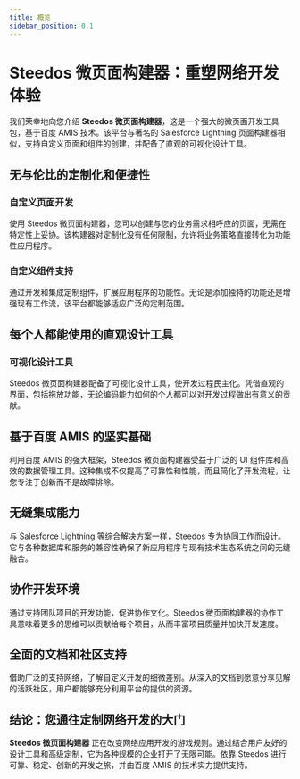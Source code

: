 ```yaml
---
title: 概览
sidebar_position: 0.1
---
```

# Steedos 微页面构建器：重塑网络开发体验

我们荣幸地向您介绍 **Steedos 微页面构建器**，这是一个强大的微页面开发工具包，基于百度 AMIS 技术。该平台与著名的 Salesforce Lightning 页面构建器相似，支持自定义页面和组件的创建，并配备了直观的可视化设计工具。

## 无与伦比的定制化和便捷性

### 自定义页面开发
使用 Steedos 微页面构建器，您可以创建与您的业务需求相呼应的页面，无需在特定性上妥协。该构建器对定制化没有任何限制，允许将业务策略直接转化为功能性应用程序。

### 自定义组件支持
通过开发和集成定制组件，扩展应用程序的功能性。无论是添加独特的功能还是增强现有工作流，该平台都能够适应广泛的定制范围。

## 每个人都能使用的直观设计工具

### 可视化设计工具
Steedos 微页面构建器配备了可视化设计工具，使开发过程民主化。凭借直观的界面，包括拖放功能，无论编码能力如何的个人都可以对开发过程做出有意义的贡献。

## 基于百度 AMIS 的坚实基础

利用百度 AMIS 的强大框架，Steedos 微页面构建器受益于广泛的 UI 组件库和高效的数据管理工具。这种集成不仅提高了可靠性和性能，而且简化了开发流程，让您专注于创新而不是故障排除。

## 无缝集成能力

与 Salesforce Lightning 等综合解决方案一样，Steedos 专为协同工作而设计。它与各种数据库和服务的兼容性确保了新应用程序与现有技术生态系统之间的无缝融合。

## 协作开发环境

通过支持团队项目的开发功能，促进协作文化。Steedos 微页面构建器的协作工具意味着更多的思维可以贡献给每个项目，从而丰富项目质量并加快开发速度。

## 全面的文档和社区支持

借助广泛的支持网络，了解自定义开发的细微差别。从深入的文档到愿意分享见解的活跃社区，用户都能够充分利用平台的提供的资源。

## 结论：您通往定制网络开发的大门

**Steedos 微页面构建器** 正在改变网络应用开发的游戏规则。通过结合用户友好的设计工具和高级定制，它为各种规模的企业打开了无限可能。依靠 Steedos 进行可靠、稳定、创新的开发之旅，并由百度 AMIS 的技术实力提供支持。
